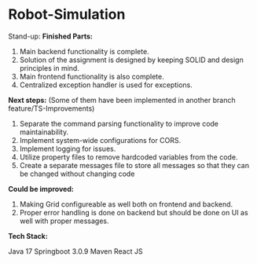 # Robot-Simulation

Stand-up:
**Finished Parts:**
1. Main backend functionality is complete.
2. Solution of the assignment is designed by keeping SOLID and design principles in mind.
3. Main frontend functionality is also complete.
4. Centralized exception handler is used for exceptions.

**Next steps:** (Some of them have been implemented in another branch feature/TS-Improvements)
1. Separate the command parsing functionality to improve code maintainability.
2. Implement system-wide configurations for CORS.
3. Implement logging for issues.
4. Utilize property files to remove hardcoded variables from the code.
5. Create a separate messages file to store all messages so that they can be changed without changing code

**Could be improved:**
1. Making Grid configureable as well both on frontend and backend.
2. Proper error handling is done on backend but should be done on UI as well with proper messages.

**Tech Stack:**

Java 17
Springboot 3.0.9
Maven
React JS


